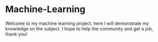 # Machine-Learning

Welcome to my machine learning project, here I will demonstrate my knowledge on the subject. I hope to help the community and get a job, thank you!
